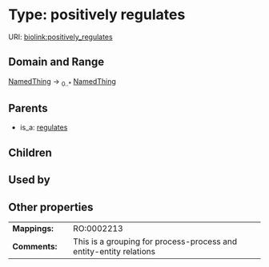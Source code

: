 
# Type: positively regulates




URI: [biolink:positively_regulates](https://w3id.org/biolink/vocab/positively_regulates)


## Domain and Range

[NamedThing](NamedThing.md) ->  <sub>0..*</sub> [NamedThing](NamedThing.md)

## Parents

 *  is_a: [regulates](regulates.md)

## Children


## Used by


## Other properties

|  |  |  |
| --- | --- | --- |
| **Mappings:** | | RO:0002213 |
| **Comments:** | | This is a grouping for process-process and entity-entity relations |

